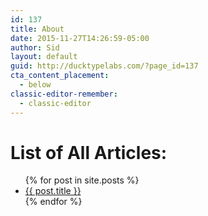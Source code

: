 ```yaml
---
id: 137
title: About
date: 2015-11-27T14:26:59-05:00
author: Sid
layout: default
guid: http://ducktypelabs.com/?page_id=137
cta_content_placement:
  - below
classic-editor-remember:
  - classic-editor
---
```


# List of All Articles:

<ul>
  {% for post in site.posts %}
    <li>
      <a href="{{ post.url }}">{{ post.title }}</a>
    </li>
  {% endfor %}
</ul>
